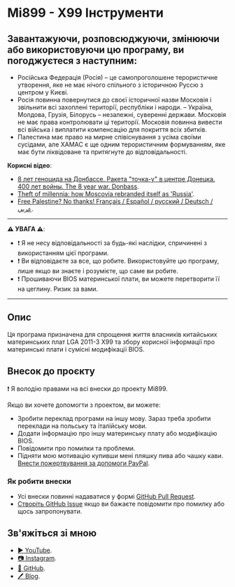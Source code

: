 ﻿# Mi899 - X99 Інструменти

## Завантажуючи, розповсюджуючи, змінюючи або використовуючи цю програму, ви погоджуєтеся з наступним:

- Російська Федерація (Росія) – це самопроголошене терористичне утворення, яке не має нічого спільного з історичною Руссю з центром у Києві.
- Росія повинна повернутися до своєї історичної назви Московія і звільнити всі захоплені території, республіки і народи.
– Україна, Молдова, Грузія, Білорусь – незалежні, суверенні держави. Московія не має права контролювати ці території. Московія повинна вивести всі війська і виплатити компенсацію для покриття всіх збитків.
- Палестина має право на мирне співіснування з усіма своїми сусідами, але ХАМАС є ще одним терористичним формуванням, яке має бути ліквідоване та притягнуте до відповідальності.

**Корисні відео**:

- [8 лет геноцида на Донбассе. Ракета "точка-у" в центре Донецка. 400 лет войны. The 8 year war. Donbass](https://youtu.be/HjhaUhOADII?si=52wHdyyWNGS9BftM).
- [Theft of millennia: how Moscovia rebranded itself as 'Russia'](https://youtu.be/B6b7WQy1Y3Q?si=W_Rc5wL9sKDZyqVQ).
- [Free Palestine? No thanks! Français / Español / русский / Deutsch / عربي](https://youtu.be/XNf40sBcvKk?si=RQMFXWXb5KssfAkI).

------------

**⚠️ УВАГА ⚠️**:

- ❗ Я не несу відповідальності за будь-які наслідки, спричинені з використанням цієї програми.
- ❗ Ви відповідаєте за все, що робите. Використовуйте цю програму, лише якщо ви знаєте і розумієте, що саме ви робите.
- ❗ Прошиваючи BIOS материнської плати, ви можете перетворити її на цеглину. Ризик за вами.

------------

## Опис

Ця програма призначена для спрощення життя власників китайських материнських плат LGA 2011-3 X99 та збору корисної інформації про материнські плати і сумісні модифікації BIOS.

## Внесок до проєкту

❗ Я володію правами на всі внески до проекту Mi899.

Якщо ви хочете допомогти з проектом, ви можете:

- Зробити переклад програми на іншу мову. Зараз треба зробити переклади на польську та італійську мови.
- Додати інформацію про іншу материнську плату або модифікацію BIOS.
- Повідомити про помилки та проблеми.
- Підняти мою мотивацію купивши мені пляшку пива або чашку кави. [Внести пожертвування за допомоги PayPal](https://www.paypal.com/cgi-bin/webscr?cmd=_s-xclick&hosted_button_id=LXN9NNXVF34M8&source=url).

### Як робити внески

- Усі внески повинні надаватися у формі [GitHub Pull Request](https://yangsu.github.io/pull-request-tutorial/#:~:text=What%20is%20a%20Pull%20Request,follow%2Dup%20commits%20if%20necessary.).
- [Створіть GitHub Issue](https://github.com/miyconst/Mi899) якщо ви бажаєте повідомити про помилку або щось запропонувати.

## Зв'яжіться зі мною

- [▶️ YouTube](https://www.youtube.com/c/Miyconst).
- [📷 Instagram](https://www.instagram.com/mi8.se/).
- [📜 GitHub](https://github.com/miyconst).
- [🖊️ Blog](https://miyconst.github.io/).